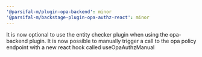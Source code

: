 ```yaml
---
'@parsifal-m/plugin-opa-backend': minor
'@parsifal-m/backstage-plugin-opa-authz-react': minor
---
```


It is now optional to use the entity checker plugin when using the opa-backend plugin. It is now possible to manually trigger a call to the opa policy endpoint with a new react hook called useOpaAuthzManual
